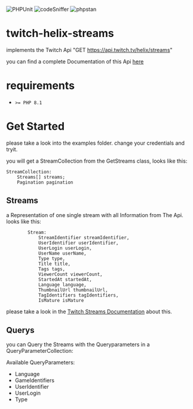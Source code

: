 ![PHPUnit](https://github.com/eihmels/twitch-helix-streams/actions/workflows/phpUnit.yml/badge.svg)
![codeSniffer](https://github.com/eihmels/twitch-helix-streams/actions/workflows/codesniffer.yml/badge.svg)
![phpstan](https://github.com/eihmels/twitch-helix-streams/actions/workflows/phpstan.yml/badge.svg)

# twitch-helix-streams
implements the Twitch Api "GET https://api.twitch.tv/helix/streams"

you can find a complete Documentation of this Api [here](https://dev.twitch.tv/docs/api/reference/#get-streams)

# requirements

* ```>= PHP 8.1```

# Get Started

please take a look into the examples folder. change your credentials and tryit.

you will get a StreamCollection from the GetStreams class, looks like  this:

```
StreamCollection:
    Streams[] streams;
    Pagination pagination
```

## Streams

a Representation of one single stream with all Information from The Api. looks like this:

```
        Stream:
            StreamIdentifier streamIdentifier,
            UserIdentifier userIdentifier,
            UserLogin userLogin,
            UserName userName,
            Type type,
            Title title,
            Tags tags,
            ViewerCount viewerCount,
            StartedAt startedAt,
            Language language,
            ThumbnailUrl thumbnailUrl,
            TagIdentifiers tagIdentifiers,
            IsMature isMature
```

please take a look in the [Twitch Streams Documentation](https://dev.twitch.tv/docs/api/reference/#get-streams) about this.

## Querys

you can Query the Streams with the Queryparameters in a QueryParameterCollection:

Available QueryParameters:

* Language
* GameIdentifiers
* UserIdentifier
* UserLogin
* Type